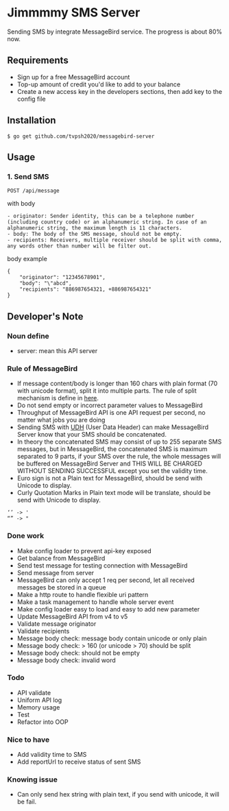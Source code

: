 # Jimmmmy SMS Server

Sending SMS by integrate MessageBird service. The progress is about 80% now.

## Requirements

- Sign up for a free MessageBird account
- Top-up amount of credit you'd like to add to your balance
- Create a new access key in the developers sections, then add key to the config file

## Installation

```
$ go get github.com/tvpsh2020/messagebird-server
```

## Usage

### 1. Send SMS

`POST /api/message`

with body
```
- originator: Sender identity, this can be a telephone number (including country code) or an alphanumeric string. In case of an alphanumeric string, the maximum length is 11 characters.
- body: The body of the SMS message, should not be empty.
- recipients: Receivers, multiple receiver should be split with comma, any words other than number will be filter out.
```

body example
```
{
	"originator": "12345678901",
	"body": "\"abcd",
	"recipients": "886987654321, +886987654321"
}
```

## Developer's Note

### Noun define

- server: mean this API server

### Rule of MessageBird

- If message content/body is longer than 160 chars with plain format (70 with unicode format), split it into multiple parts. The rule of split mechanism is define in [here](https://support.messagebird.com/hc/en-us/articles/208739745-How-long-is-1-SMS-Message).
- Do not send empty or incorrect parameter values to MessageBird
- Throughput of MessageBird API is one API request per second, no matter what jobs you are doing
- Sending SMS with [UDH](https://en.wikipedia.org/wiki/Concatenated_SMS) (User Data Header) can make MessageBird Server know that your SMS should be concatenated.
- In theory the concatenated SMS may consist of up to 255 separate SMS messages, but in MessageBird, the concatenated SMS is maximum separated to 9 parts, if your SMS over the rule, the whole messages will be buffered on MessageBird Server and THIS WILL BE CHARGED WITHOUT SENDING SUCCESSFUL except you set the validity time.
- Euro sign is not a Plain text for MessageBird, should be send with Unicode to display.
- Curly Quotation Marks in Plain text mode will be translate, should be send with Unicode to display.
```
‘’ -> '
“” -> "
```


### Done work

- Make config loader to prevent api-key exposed
- Get balance from MessageBird
- Send test message for testing connection with MessageBird
- Send message from server
- MessageBird can only accept 1 req per second, let all received messages be stored in a queue
- Make a http route to handle flexible uri pattern
- Make a task management to handle whole server event
- Make config loader easy to load and easy to add new parameter
- Update MessageBird API from v4 to v5
- Validate message originator
- Validate recipients
- Message body check: message body contain unicode or only plain
- Message body check: > 160 (or unicode > 70) should be split
- Message body check: should not be empty
- Message body check: invalid word

### Todo
- API validate
- Uniform API log
- Memory usage
- Test
- Refactor into OOP

### Nice to have
- Add validity time to SMS
- Add reportUrl to receive status of sent SMS

### Knowing issue
- Can only send hex string with plain text, if you send with unicode, it will be fail.

